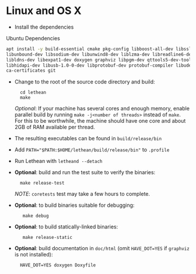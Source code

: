 # Linux and OS X

* Install the dependencies
  
Ubuntu Dependencies 
```bash
apt install -y build-essential cmake pkg-config libboost-all-dev libssl-dev libzmq3-dev \
libunbound-dev libsodium-dev libunwind8-dev liblzma-dev libreadline6-dev \
libldns-dev libexpat1-dev doxygen graphviz libpgm-dev qttools5-dev-tools \
libhidapi-dev libusb-1.0-0-dev libprotobuf-dev protobuf-compiler libudev-dev \
ca-certificates git
```


* Change to the root of the source code directory and build:

        cd lethean
        make

    *Optional*: If your machine has several cores and enough memory, enable
    parallel build by running `make -j<number of threads>` instead of `make`. For
    this to be worthwhile, the machine should have one core and about 2GB of RAM
    available per thread.

* The resulting executables can be found in `build/release/bin`

* Add `PATH="$PATH:$HOME/lethean/build/release/bin"` to `.profile`

* Run Lethean with `letheand --detach`

* **Optional**: build and run the test suite to verify the binaries:

        make release-test

    *NOTE*: `coretests` test may take a few hours to complete.

* **Optional**: to build binaries suitable for debugging:

         make debug

* **Optional**: to build statically-linked binaries:

         make release-static

* **Optional**: build documentation in `doc/html` (omit `HAVE_DOT=YES` if `graphviz` is not installed):

        HAVE_DOT=YES doxygen Doxyfile
